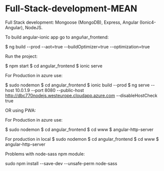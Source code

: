 # Full-Stack-development-MEAN
Full Stack development: Mongoose (MongoDB), Express, Angular (Ionic4-Angular), NodeJS.


To build angular-ionic app go to anguñar_frontend:

  $ ng build --prod --aot=true --buildOptimizer=true  --optimization=true

Run the project:

  $ npm start
  $ cd angular_frontend
  $ ionic serve

For Production in azure use:

$ sudo nodemon
$ cd angular_frontend
$ ionic build --prod
$ ng serve --host 10.0.1.9 --port 8080 --public-host http://dbc770nodejs.westeurope.cloudapp.azure.com --disableHostCheck true



OR using PWA:

For Production in azure use:

$ sudo nodemon
$ cd angular_frontend
$ cd www
$ angular-http-server


For production in local
$ sudo nodemon
$ cd angular_frontend
$ cd www
$ angular-http-server


Problems with node-sass npm module:

sudo npm install --save-dev  --unsafe-perm node-sass